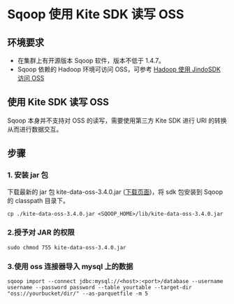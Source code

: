 # Sqoop 使用 Kite SDK 读写 OSS

## 环境要求

* 在集群上有开源版本 Sqoop 软件，版本不低于 1.4.7。
* Sqoop 依赖的 Hadoop 环境可访问 OSS，可参考 [Hadoop 使用 JindoSDK 访问 OSS](../hadoop/jindosdk_on_hadoop.md)

## 使用 Kite SDK 读写 OSS

Sqoop 本身并不支持对 OSS 的读写，需要使用第三方 Kite SDK 进行 URI 的转换从而进行数据交互。

## 步骤
### 1. 安装 jar 包
下载最新的 jar 包 kite-data-oss-3.4.0.jar ([下载页面](/docs/user/4.x/4.0.0/oss/sqoop/kitesdk_download.md))，将 sdk 包安装到 Sqoop 的 classpath 目录下。
```
cp ./kite-data-oss-3.4.0.jar <SQOOP_HOME>/lib/kite-data-oss-3.4.0.jar
```

### 2.授予对 JAR 的权限
```
sudo chmod 755 kite-data-oss-3.4.0.jar
```
### 3.使用 oss 连接器导入 mysql 上的数据
```
sqoop import --connect jdbc:mysql://<host>:<port>/database --username username --password password --table yourtable --target-dir "oss://yourbucket/dir/" --as-parquetfile -m 5
```